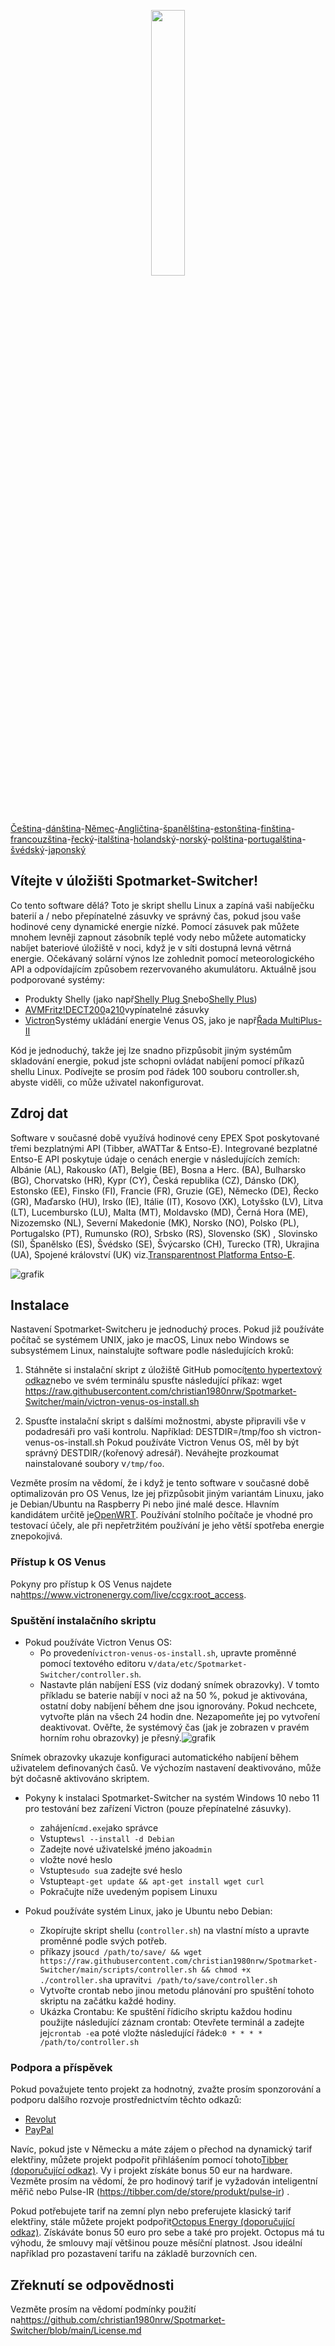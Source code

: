 <p align="center" width="100%">
    <img width="33%" src="https://github.com/christian1980nrw/Spotmarket-Switcher/blob/main/SpotmarketSwitcherLogo.png?raw=true"> 
</p>

[Čeština](README.cs.md)-[dánština](README.da.md)-[Němec](README.de.md)-[Angličtina](README.md)-[španělština](README.es.md)-[estonština](README.et.md)-[finština](README.fi.md)-[francouzština](README.fr.md)-[řecký](README.el.md)-[italština](README.it.md)-[holandský](README.nl.md)-[norský](README.no.md)-[polština](README.pl.md)-[portugalština](README.pt.md)-[švédský](README.sv.md)-[japonský](README.ja.md)

## Vítejte v úložišti Spotmarket-Switcher!

Co tento software dělá?
Toto je skript shellu Linux a zapíná vaši nabíječku baterií a / nebo přepínatelné zásuvky ve správný čas, pokud jsou vaše hodinové ceny dynamické energie nízké.
Pomocí zásuvek pak můžete mnohem levněji zapnout zásobník teplé vody nebo můžete automaticky nabíjet bateriové úložiště v noci, když je v síti dostupná levná větrná energie.
Očekávaný solární výnos lze zohlednit pomocí meteorologického API a odpovídajícím způsobem rezervovaného akumulátoru.
Aktuálně jsou podporované systémy:

-   Produkty Shelly (jako např[Shelly Plug S](https://shellyparts.de/products/shelly-plus-plug-s)nebo[Shelly Plus](https://shellyparts.de/products/shelly-plus-1pm))
-   [AVMFritz!DECT200](https://avm.de/produkte/smart-home/fritzdect-200/)a[210](https://avm.de/produkte/smart-home/fritzdect-210/)vypínatelné zásuvky
-   [Victron](https://www.victronenergy.com/)Systémy ukládání energie Venus OS, jako je např[Řada MultiPlus-II](https://www.victronenergy.com/inverters-chargers)

Kód je jednoduchý, takže jej lze snadno přizpůsobit jiným systémům skladování energie, pokud jste schopni ovládat nabíjení pomocí příkazů shellu Linux.
Podívejte se prosím pod řádek 100 souboru controller.sh, abyste viděli, co může uživatel nakonfigurovat.

## Zdroj dat

Software v současné době využívá hodinové ceny EPEX Spot poskytované třemi bezplatnými API (Tibber, aWATTar & Entso-E).
Integrované bezplatné Entso-E API poskytuje údaje o cenách energie v následujících zemích:
Albánie (AL), Rakousko (AT), Belgie (BE), Bosna a Herc. (BA), Bulharsko (BG), Chorvatsko (HR), Kypr (CY), Česká republika (CZ), Dánsko (DK), Estonsko (EE), Finsko (FI), Francie (FR), Gruzie (GE), Německo (DE), Řecko (GR), Maďarsko (HU), Irsko (IE), Itálie (IT), Kosovo (XK), Lotyšsko (LV), Litva (LT), Lucembursko (LU), Malta (MT), Moldavsko (MD), Černá Hora (ME), Nizozemsko (NL), Severní Makedonie (MK), Norsko (NO), Polsko (PL), Portugalsko (PT), Rumunsko (RO), Srbsko (RS), Slovensko (SK) , Slovinsko (SI), Španělsko (ES), Švédsko (SE), Švýcarsko (CH), Turecko (TR), Ukrajina (UA), Spojené království (UK) viz.[Transparentnost Platforma Entso-E](https://transparency.entsoe.eu/transmission-domain/r2/dayAheadPrices/show).

![grafik](https://user-images.githubusercontent.com/6513794/224442951-c0155a48-f32b-43f4-8014-d86d60c3b311.png)

## Instalace

Nastavení Spotmarket-Switcheru je jednoduchý proces. Pokud již používáte počítač se systémem UNIX, jako je macOS, Linux nebo Windows se subsystémem Linux, nainstalujte software podle následujících kroků:

1.  Stáhněte si instalační skript z úložiště GitHub pomocí[tento hypertextový odkaz](https://raw.githubusercontent.com/christian1980nrw/Spotmarket-Switcher/main/victron-venus-os-install.sh)nebo ve svém terminálu spusťte následující příkaz:
        wget https://raw.githubusercontent.com/christian1980nrw/Spotmarket-Switcher/main/victron-venus-os-install.sh

2.  Spusťte instalační skript s dalšími možnostmi, abyste připravili vše v podadresáři pro vaši kontrolu. Například:
        DESTDIR=/tmp/foo sh victron-venus-os-install.sh
    Pokud používáte Victron Venus OS, měl by být správný DESTDIR`/`(kořenový adresář). Neváhejte prozkoumat nainstalované soubory v`/tmp/foo`.

Vezměte prosím na vědomí, že i když je tento software v současné době optimalizován pro OS Venus, lze jej přizpůsobit jiným variantám Linuxu, jako je Debian/Ubuntu na Raspberry Pi nebo jiné malé desce. Hlavním kandidátem určitě je[OpenWRT](https://www.openwrt.org). Používání stolního počítače je vhodné pro testovací účely, ale při nepřetržitém používání je jeho větší spotřeba energie znepokojivá.

### Přístup k OS Venus

Pokyny pro přístup k OS Venus najdete na<https://www.victronenergy.com/live/ccgx:root_access>.

### Spuštění instalačního skriptu

-   Pokud používáte Victron Venus OS:
    -   Po provedení`victron-venus-os-install.sh`, upravte proměnné pomocí textového editoru v`/data/etc/Spotmarket-Switcher/controller.sh`.
    -   Nastavte plán nabíjení ESS (viz dodaný snímek obrazovky). V tomto příkladu se baterie nabíjí v noci až na 50 %, pokud je aktivována, ostatní doby nabíjení během dne jsou ignorovány. Pokud nechcete, vytvořte plán na všech 24 hodin dne. Nezapomeňte jej po vytvoření deaktivovat. Ověřte, že systémový čas (jak je zobrazen v pravém horním rohu obrazovky) je přesný.![grafik](https://user-images.githubusercontent.com/6513794/206877184-b8bf0752-b5d5-4c1b-af15-800b6499cfc7.png)

Snímek obrazovky ukazuje konfiguraci automatického nabíjení během uživatelem definovaných časů. Ve výchozím nastavení deaktivováno, může být dočasně aktivováno skriptem.

-   Pokyny k instalaci Spotmarket-Switcher na systém Windows 10 nebo 11 pro testování bez zařízení Victron (pouze přepínatelné zásuvky).

    -   zahájení`cmd.exe`jako správce
    -   Vstupte`wsl --install -d Debian`
    -   Zadejte nové uživatelské jméno jako`admin`
    -   vložte nové heslo
    -   Vstupte`sudo su`a zadejte své heslo
    -   Vstupte`apt-get update && apt-get install wget curl`
    -   Pokračujte níže uvedeným popisem Linuxu


-   Pokud používáte systém Linux, jako je Ubuntu nebo Debian:
    -   Zkopírujte skript shellu (`controller.sh`) na vlastní místo a upravte proměnné podle svých potřeb.
    -   příkazy jsou`cd /path/to/save/ && wget https://raw.githubusercontent.com/christian1980nrw/Spotmarket-Switcher/main/scripts/controller.sh && chmod +x ./controller.sh`a upravit`vi /path/to/save/controller.sh`
    -   Vytvořte crontab nebo jinou metodu plánování pro spuštění tohoto skriptu na začátku každé hodiny.
    -   Ukázka Crontabu:
          Ke spuštění řídicího skriptu každou hodinu použijte následující záznam crontab:
          Otevřete terminál a zadejte jej`crontab -e`a poté vložte následující řádek:`0 * * * * /path/to/controller.sh`

### Podpora a příspěvek

Pokud považujete tento projekt za hodnotný, zvažte prosím sponzorování a podporu dalšího rozvoje prostřednictvím těchto odkazů:

-   [Revolut](https://revolut.me/christqki2)
-   [PayPal](https://paypal.me/christian1980nrw)

Navíc, pokud jste v Německu a máte zájem o přechod na dynamický tarif elektřiny, můžete projekt podpořit přihlášením pomocí tohoto[Tibber (doporučující odkaz)](https://invite.tibber.com/ojgfbx2e). Vy i projekt získáte bonus 50 eur na hardware. Vezměte prosím na vědomí, že pro hodinový tarif je vyžadován inteligentní měřič nebo Pulse-IR (<https://tibber.com/de/store/produkt/pulse-ir>) .

Pokud potřebujete tarif na zemní plyn nebo preferujete klasický tarif elektřiny, stále můžete projekt podpořit[Octopus Energy (doporučující odkaz)](https://share.octopusenergy.de/glass-raven-58).
Získáváte bonus 50 euro pro sebe a také pro projekt.
Octopus má tu výhodu, že smlouvy mají většinou pouze měsíční platnost. Jsou ideální například pro pozastavení tarifu na základě burzovních cen.

## Zřeknutí se odpovědnosti

Vezměte prosím na vědomí podmínky použití na<https://github.com/christian1980nrw/Spotmarket-Switcher/blob/main/License.md>
